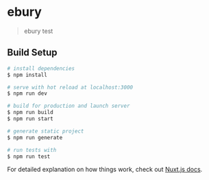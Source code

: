 # ebury

> ebury test

## Build Setup

``` bash
# install dependencies
$ npm install

# serve with hot reload at localhost:3000
$ npm run dev

# build for production and launch server
$ npm run build
$ npm run start

# generate static project
$ npm run generate

# run tests with
$ npm run test
```

For detailed explanation on how things work, check out [Nuxt.js docs](https://nuxtjs.org).
